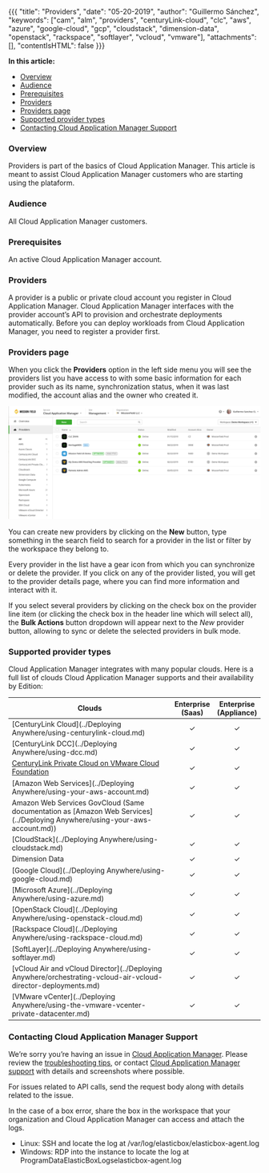 {{{
"title": "Providers",
"date": "05-20-2019",
"author": "Guillermo Sánchez",
"keywords": ["cam", "alm", "providers", "centuryLink-cloud", "clc", "aws", "azure", "google-cloud", "gcp", "cloudstack", "dimension-data", "openstack", "rackspace", "softlayer", "vcloud", "vmware"],
"attachments": [],
"contentIsHTML": false
}}}

**In this article:**

* [Overview](#overview)
* [Audience](#audience)
* [Prerequisites](#prerequisites)
* [Providers](#providers)
* [Providers page](#providers-page)
* [Supported provider types](#supported-provider-types)
* [Contacting Cloud Application Manager Support](#contacting-cloud-application-manager-support)

### Overview

Providers is part of the basics of Cloud Application Manager. This article is meant to assist Cloud Application Manager customers who are starting using the plataform.

### Audience

All Cloud Application Manager customers.

### Prerequisites

An active Cloud Application Manager account.

### Providers

A provider is a public or private cloud account you register in Cloud Application Manager. Cloud Application Manager interfaces with the provider account’s API to provision and orchestrate deployments automatically. Before you can deploy workloads from Cloud Application Manager, you need to register a provider first.

### Providers page

When you click the **Providers** option in the left side menu you will see the providers list you have access to with some basic information for each provider such as its name, synchronization status, when it was last modified, the account alias and the owner who created it.

![Providers list](../../images/cloud-application-manager/core-concepts/providers-list.png)

You can create new providers by clicking on the **New** button, type something in the search field to search for a provider in the list or filter by the workspace they belong to.

Every provider in the list have a gear icon from which you can synchronize or delete the provider. If you click on any of the provider listed, you will get to the provider details page, where you can find more information and interact with it.

If you select several providers by clicking on the check box on the provider line item (or clicking the check box in the header line which will select all), the **Bulk Actions** button dropdown will appear next to the *New* provider button, allowing to sync or delete the selected providers in bulk mode.

### Supported provider types

Cloud Application Manager integrates with many popular clouds. Here is a full list of clouds Cloud Application Manager supports and their availability by Edition:

| Clouds                                                                                                                | Enterprise <br> (Saas) | Enterprise <br> (Appliance) |
| --------------------------------------------------------------------------------------------------------------------- | :--------------------: | :-------------------------: |
| [CenturyLink Cloud](../Deploying Anywhere/using-centurylink-cloud.md)                                               | ✓                      | ✓                           |
| [CenturyLink DCC](../Deploying Anywhere/using-dcc.md)                                                               | ✓                      | ✓                           |
| [CenturyLink Private Cloud on VMware Cloud Foundation](https://www.ctl.io/knowledge-base/centurylink-private-cloud-on-vmware-cloud-foundation/) | ✓                      | ✓                           |
| [Amazon Web Services](../Deploying Anywhere/using-your-aws-account.md)                                              | ✓                      | ✓                           |
| Amazon Web Services GovCloud (Same documentation as [Amazon Web Services](../Deploying Anywhere/using-your-aws-account.md)) | ✓              | ✓                           |
| [CloudStack](../Deploying Anywhere/using-cloudstack.md)                                                             | ✓                      | ✓                           |
| Dimension Data                                                                                                      | ✓                      | ✓                           |
| [Google Cloud](../Deploying Anywhere/using-google-cloud.md)                                                         | ✓                      | ✓                           |
| [Microsoft Azure](../Deploying Anywhere/using-azure.md)                                                             | ✓                      | ✓                           |
| [OpenStack Cloud](../Deploying Anywhere/using-openstack-cloud.md)                                                   | ✓                      | ✓                           |
| [Rackspace Cloud](../Deploying Anywhere/using-rackspace-cloud.md)                                                   | ✓                      | ✓                           |
| [SoftLayer](../Deploying Anywhere/using-softlayer.md)                                                               | ✓                      | ✓                           |
| [vCloud Air and vCloud Director](../Deploying Anywhere/orchestrating-vcloud-air-vcloud-director-deployments.md)     | ✓                      | ✓                           |
| [VMware vCenter](../Deploying Anywhere/using-the-vmware-vcenter-private-datacenter.md)                              | ✓                      | ✓                           |

### Contacting Cloud Application Manager Support

We’re sorry you’re having an issue in [Cloud Application Manager](https://www.ctl.io/cloud-application-manager/). Please review the [troubleshooting tips](../Troubleshooting/troubleshooting-tips.md), or contact [Cloud Application Manager support](mailto:incident@CenturyLink.com) with details and screenshots where possible.

For issues related to API calls, send the request body along with details related to the issue.

In the case of a box error, share the box in the workspace that your organization and Cloud Application Manager can access and attach the logs.

* Linux: SSH and locate the log at /var/log/elasticbox/elasticbox-agent.log
* Windows: RDP into the instance to locate the log at ProgramDataElasticBoxLogselasticbox-agent.log
